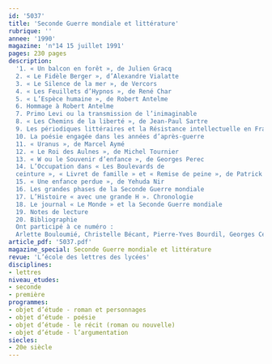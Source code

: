 ```yaml
---
id: '5037'
title: 'Seconde Guerre mondiale et littérature'
rubrique: ''
annee: '1990'
magazine: 'n°14 15 juillet 1991'
pages: 230 pages
description: 
  '1. « Un balcon en forêt », de Julien Gracq
  2. « Le Fidèle Berger », d’Alexandre Vialatte
  3. « Le Silence de la mer », de Vercors
  4. « Les Feuillets d’Hypnos », de René Char
  5. « L’Espèce humaine », de Robert Antelme
  6. Hommage à Robert Antelme
  7. Primo Levi ou la transmission de l’inimaginable
  8. « Les Chemins de la liberté », de Jean-Paul Sartre
  9. Les périodiques littéraires et la Résistance intellectuelle en France de 1940 à 1944
  10. La poésie engagée dans les années d’après-guerre
  11. « Uranus », de Marcel Aymé
  12. « Le Roi des Aulnes », de Michel Tournier
  13. « W ou le Souvenir d’enfance », de Georges Perec
  14. L’Occupation dans « Les Boulevards de
  ceinture », « Livret de famille » et « Remise de peine », de Patrick Modiano
  15. « Une enfance perdue », de Yehuda Nir
  16. Les grandes phases de la Seconde Guerre mondiale
  17. L’Histoire « avec une grande H ». Chronologie
  18. Le journal « Le Monde » et la Seconde Guerre mondiale
  19. Notes de lecture
  20. Bibliographie
  Ont participé à ce numéro :
  Arlette Bouloumié, Christelle Bécant, Pierre-Yves Bourdil, Georges Cesbron, Norbert Czarny, Anne-Marie Duranton-Crabol, Pierre Hairion, Jean-Jacques Heude, Jacques Le Marinel, Francine de Martinoir, Yves Ménager, Edgar Morin, Yves Pihan, Guy Rabaté, Yves Stalloni et Guy Talon'
article_pdf: '5037.pdf'
magazine_special: Seconde Guerre mondiale et littérature
revue: 'L’école des lettres des lycées'
disciplines:
- lettres
niveau_etudes:
- seconde
- première
programmes:
- objet d’étude - roman et personnages
- objet d’étude - poésie
- objet d’étude - le récit (roman ou nouvelle)
- objet d’étude - l’argumentation
siecles:
- 20e siècle
---
```

